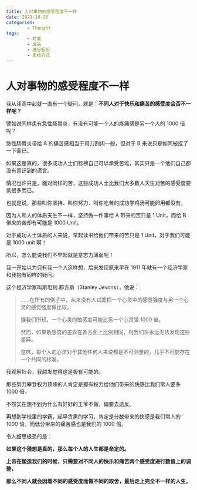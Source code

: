 ```yaml
---
title: 人对事物的感受程度不一样
date: 2021-10-26
categories:
        - Thought
tags:
        - 转载
        - 成长
        - 细思极恐
        - 思维方式
---
```


# 人对事物的感受程度不一样

我从读高中起就一直有一个疑问，就是：**不同人对于快乐和痛苦的感受度会否不一样呢？**

譬如说同样患有急性肠胃炎，有没有可能一个人的疼痛感是另一个人的 1000 倍呢？

急性肠胃炎带给 A 的痛苦感相当于用刀割肉一般，但对于 B 来说只是如同被捏了一下而已。

如果这是真的，很多成功人士们标榜自己可以承受苦难，其实只是一个他们自己都没有意识到的谎言。

情况也许只是，面对同样的苦，这些成功人士比我们大多数人天生对苦的感受度要低很多而已。

也就是说，那些叫你坚持、叫你努力、叫你吃苦的成功学鸡汤可能卵用都没有，

因为人和人的体质天生不一样，坚持做一件事给 A 带来的苦只是 1 Unit，而给 B 带来的苦却有可能是 1000 Unit。

对于成功人士体质的人来说，早起读书给他们带来的苦只是 1 Unit，对于我们可能是 1000 unit 啊！

所以，怎么能说我们不早起就是意志力薄弱呢！

我一开始以为只有我一个人这样想，后来发现原来早在 1911 年就有一个经济学家和我抱有同样的疑问。

这个经济学家叫斯坦利.耶方斯（Stanley Jevons），他说：

> ......在所有的例子中，从来没有人试图把一个心灵中的感觉强度与另一个心灵的感觉强度做比较。
>
> 据我们所知，一个心灵的敏感度可能比另一个心灵强 1000 倍。
>
> 然而，如果敏感度的差异在各方面上比例相同，则我们将永远无法发现这些差异。
>
> 这样，每个人的心灵对于其他任何人来说都是不可测量的，几乎不可能存在一个共同的标准。

我观察社会，我越发觉得这是极有可能的。

那些努力攀登权力顶峰的人肯定是握有权力给他们带来的快感比我们常人要多 1000 倍，

不然实在想不到为什么有好好的王爷不做，偏要去造反。

再想到学校里的学霸，起早贪黑的学习，肯定是分数带来的快感是我们常人的 1000 倍，而低分带来的痛苦感也是我们的 1000 倍。

令人细思极恐的是：

**如果这个猜想是真的，那么每个人的人生都是命定的。**

**上帝在塑造我们的时候，只需要对不同人的快乐和痛苦两个感受度进行数值上的调整，**

**那么不同人就会因着不同的感受度而做不同的取舍，最后走上完全不一样的人生。**
